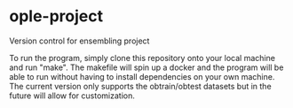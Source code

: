 # ople-project
Version control for ensembling project

To run the program, simply clone this repository onto your local machine and run "make". The makefile will spin up a docker and the program will be able to run without having to install dependencies on your own machine. The current version only supports the obtrain/obtest datasets but in the future will allow for customization.